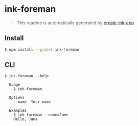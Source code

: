 # ink-foreman

> This readme is automatically generated by [create-ink-app](https://github.com/vadimdemedes/create-ink-app)

## Install

```bash
$ npm install --global ink-foreman
```

## CLI

```
$ ink-foreman --help

  Usage
    $ ink-foreman

  Options
    --name  Your name

  Examples
    $ ink-foreman --name=Jane
    Hello, Jane
```
